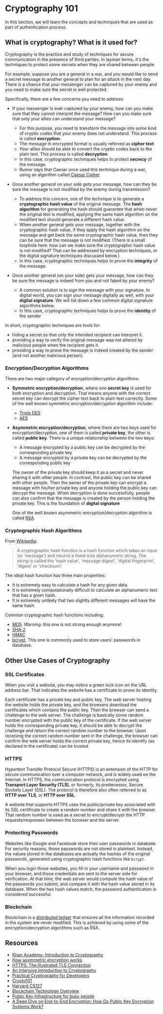 # Cryptography 101

In this section, we will learn the concepts and techniques that are used as part of authentication process.

## What is cryptography? What is it used for?

Cryptography is the practice and study of techniques for secure communication in the presence of third parties. In layman terms, it's the techniques to protect some secrets when they are shared between people. 

For example, suppose you are a general in a war, and you would like to send a secret message to another general to plan for an attack in the next day. There is a chance that your messenger can be captured by your enemy and you need to make sure the secret is well protected.

Specifically, there are a few concerns you need to address:

- If your messenger is ever captured by your enemy, how can you make sure that they cannot interpret the message? How can you make sure that only your allies can understand your message?
  - For this purpose, you need to transform the message into some kind of cryptic codes that your enemy does not understand. This process is called **encryption**.
  - The message in encrypted format is usually referred as **cipher text**
  - Your allies should be able to convert the cryptic codes back to the plain text. This process is called **decryption**
  - In this case, cryptographic techniques helps to protect **secrecy** of the message.
  - Rumor says that Caesar once used this technique during a war, using an algorithm called [Caesar Cipher](https://en.wikipedia.org/wiki/Caesar_cipher)

- Once another general on your side gets your message, how can they be sure the message is not modified by the enemy during transmission?
  - To address this concern, one of the technique is to generate a **cryptographic hash value** of the original message. The **hash algorithm** for generating the hash should guarantee that when never the original text is modified, applying the same hash algorithm on the modified text should generate a different hash value.
  - When another general gets your message, together with the cryptographic hash value, if they apply the hash algorithm on the message and get back the same cryptographic hash value, then they can be sure that the message is not modified. (There is a small loophole here: how can we make sure the cryptographic hash value is not modified? That can be addressed by encryption techniques, or the digital signature techniques discussed below.)
  - In this case, cryptographic techniques helps to prove the **integrity** of the message.

- Once another general (on your side) gets your message, how can they be sure the message is indeed from you and not faked by your enemy?
  - A common solution is to sign the message with your signature. In digital world, you can sign your message digitally as well, with your **digital signature**. We will list down a few common digital signature algorithms below.
  - In this case, cryptographic techniques helps to prove the **identity** of the sender

In short, cryptographic techniques are tools for:

- hiding a secret so that only the intended recipient can interpret it.
- providing a way to verify the original message was not altered by malicious people when the recipient gets it.
- providing a way to prove the message is indeed created by the sender (and not another malicious person).

### Encryption/Decryption Algorithms

There are two major category of encryption/decryption algorithms:

- **Symmetric encryption/decryption**, where one **secret key** is used for both encryption and decryption. That means anyone with the correct secret key can decrypt the cipher text back to plain text correctly. Some of the well known symmetric encryption/decryption algorithm include:
  - [Triple DES](https://en.wikipedia.org/wiki/Triple_DES) 
  - [AES](https://en.wikipedia.org/wiki/Advanced_Encryption_Standard)

- **Asymmetric encryption/decryption**, where there are two keys used for encryption/decryption, one of them is called **private key**, the other is called **public key**. There is a unique relationship between the two keys:
  - A message encrypted by a public key can be decrypted by the corresponding private key
  - A message encrypted by a private key can be decrypted by the corresponding public key

  The owner of the private key should keep it as a secret and never sharing it with other people. In contrast, the public key can be shared with other people. Then the owner of the private key can encrypt a message with his/her private key and anyone holding the public key can decrypt the message. When decryption is done successfully, people can also confirm that the message is created by the person holding the private key. This is the foundation of **digital signature**

  One of the well known asymmetric encryption/decryption algorithm is called [RSA](https://simple.wikipedia.org/wiki/RSA_algorithm).

### Cryptographic Hash Algorithms

From [Wikipedia](https://simple.wikipedia.org/wiki/Cryptographic_hash_function):

> A cryptographic hash function is a hash function which takes an input (or 'message') and returns a fixed-size alphanumeric string. The string is called the 'hash value', 'message digest', 'digital fingerprint', 'digest' or 'checksum'.

The ideal hash function has three main properties:

- It is extremely easy to calculate a hash for any given data.
- It is extremely computationally difficult to calculate an alphanumeric text that has a given hash.
- It is extremely unlikely that two slightly different messages will have the same hash.

Common cryptographic hash functions including:

- [MD5](https://en.wikipedia.org/wiki/MD5). Warning: this one is not strong enough anymore!
- [SHA-2](https://en.wikipedia.org/wiki/SHA-2)
- [HMAC](https://en.wikipedia.org/wiki/HMAC)
- [bcrypt](https://en.wikipedia.org/wiki/Bcrypt). This one is commonly used to store users' passwords in database.

## Other Use Cases of Cryptography

### SSL Certificates

When you visit a website, you may notice a green lock icon on the URL address bar. That indicates the website has a certificate to prove its identity.

Each certificate has a private key and public key. The web server hosting the website holds the private key, and the browsers download the certificates which contains the public key. Then the browser can send a challenge to the web server. The challenge is basically some random number encrypted with the public key of the certificate. If the web server holds the corresponding private key, it should be able to decrypt the challenge and return the correct random number to the browser. Upon receiving the correct random number sent in the challenge, the browser can confirm the web server holds the correct private key, hence its identify (as declared in the certificate) can be trusted.

### HTTPS

Hypertext Transfer Protocol Secure (HTTPS) is an extension of the HTTP for secure communication over a computer network, and is widely used on the Internet. In HTTPS, the communication protocol is encrypted using **Transport Layer Security (TLS)**, or formerly, its predecessor, Secure Sockets Layer (SSL). The protocol is therefore also often referred to as **HTTP over TLS**, or **HTTP over SSL**.

A website that supports HTTPS uses the public/private key associated with its SSL certificate to create a random number and share it with the browser. That random number is used as a secret to encrypt/decrypt the HTTP requests/responses between the browser and the server.

### Protecting Passwords

Websites like Google and Facebook store their user passwords in database. For security reasons, those passwords are not stored in plaintext. Instead, the values stored in the databases are actually the hashes of the original passwords, generated using cryptographic hash functions like `bcrypt`.

When you login those websites, you fill in your username and password in your browser, and those credentials are sent to the server side for verification. At that time, the web server would compute the hash value of the passwords you submit, and compare it with the hash value stored in its database. When the two hash values match, the password authentication is considered successful.

### Blockchain

Blockchain is a [distributed ledger](https://medium.com/@vijay.betigiri/blockchain-explained-like-im-5-yrs-5f04b91b059c) that ensures all the information recorded in the system are never modified. This is achieved by using some of the encryption/decryption algorithms such as RSA.

## Resources

- [Khan Academy: Introduction to Cryptography](https://www.khanacademy.org/computing/computer-science/cryptography)
- [How asymmetric encryption works](https://www.youtube.com/watch?v=E5FEqGYLL0o)
- [HTTPS: The Illustrated TLS Connection](https://tls.ulfheim.net/)
- [An Intensive Introduction to Cryptography](https://intensecrypto.org/public/)
- [Practical Cryptography for Developers](https://cryptobook.nakov.com/)
- [Crypto101](https://www.crypto101.io)
- [Harvard CS127](https://www.boazbarak.org/cs127/)
- [Blockchain Technology Overview](https://nvlpubs.nist.gov/nistpubs/ir/2018/NIST.IR.8202.pdf)
- [Public Key Infrastructure for busy people](https://rehn.me/posts/pki-for-busy-people.html)
- [A Deep Dive on End-to-End Encryption: How Do Public Key Encryption Systems Work?](https://ssd.eff.org/en/module/deep-dive-end-end-encryption-how-do-public-key-encryption-systems-work)
